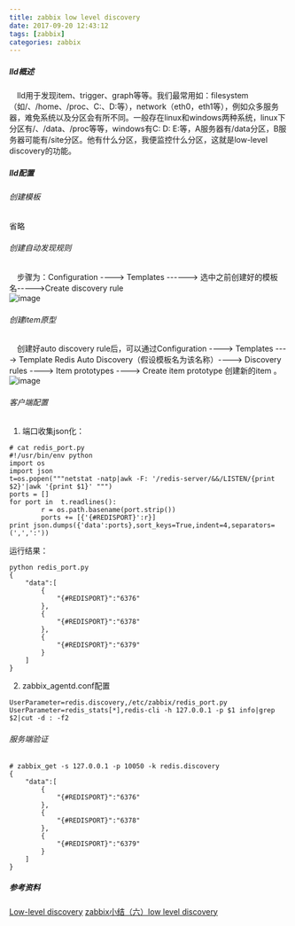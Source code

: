 ```yaml
---
title: zabbix low level discovery  
date: 2017-09-20 12:43:12  
tags: [zabbix]  
categories: zabbix
---
```

##### lld概述
&ensp;&ensp;lld用于发现item、trigger、graph等等。我们最常用如：filesystem（如/、/home、/proc、C:、D:等），network（eth0，eth1等），例如众多服务器，难免系统以及分区会有所不同。一般存在linux和windows两种系统，linux下分区有/、/data、/proc等等，windows有C: D: E:等，A服务器有/data分区，B服务器可能有/site分区。他有什么分区，我便监控什么分区，这就是low-level discovery的功能。  
<!-- more -->  
##### lld配置
###### 创建模板
省略  
###### 创建自动发现规则
&ensp;&ensp;步骤为：Configuration ----> Templates ------> 选中之前创建好的模板名----->Create discovery rule  
![image](/img/zabbix/discovery-rule.png)  
###### 创建item原型
&ensp;&ensp;创建好auto discovery rule后，可以通过Configuration ----> Templates ----> Template Redis Auto Discovery（假设模板名为该名称）----> Discovery rules ----> Item prototypes ----> Create item prototype 创建新的item 。  
![image](/img/zabbix/itemprototype.png)  
###### 客户端配置
1. 端口收集json化：
```
# cat redis_port.py
#!/usr/bin/env python
import os
import json
t=os.popen("""netstat -natp|awk -F: '/redis-server/&&/LISTEN/{print $2}'|awk '{print $1}' """)
ports = []
for port in  t.readlines():
        r = os.path.basename(port.strip())
        ports += [{'{#REDISPORT}':r}]
print json.dumps({'data':ports},sort_keys=True,indent=4,separators=(',',':'))
```
   运行结果：
```
python redis_port.py
{
    "data":[
        {
            "{#REDISPORT}":"6376"
        },
        {
            "{#REDISPORT}":"6378"
        },
        {
            "{#REDISPORT}":"6379"
        }
    ]
}
```
2. zabbix_agentd.conf配置
```
UserParameter=redis.discovery,/etc/zabbix/redis_port.py
UserParameter=redis_stats[*],redis-cli -h 127.0.0.1 -p $1 info|grep $2|cut -d : -f2
```
###### 服务端验证
```
# zabbix_get -s 127.0.0.1 -p 10050 -k redis.discovery
{
    "data":[
        {
            "{#REDISPORT}":"6376"
        },
        {
            "{#REDISPORT}":"6378"
        },
        {
            "{#REDISPORT}":"6379"
        }
    ]
}
```
##### 参考资料
[Low-level discovery](https://www.zabbix.com/documentation/3.2/manual/discovery/low_level_discovery)
[zabbix小结（六）low level discovery](http://825536458.blog.51cto.com/4417836/1827735)